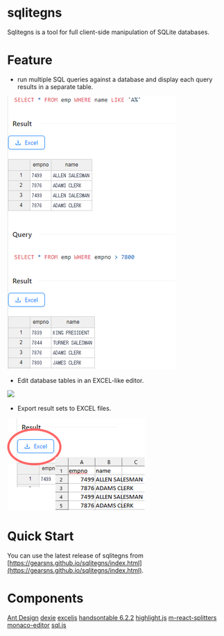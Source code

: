 # sqlitegns

Sqlitegns is a tool for full client-side manipulation of SQLite databases.

# Feature

- run multiple SQL queries against a database and display each query results in a separate table.

![](image/multi_result.png)

- Edit database tables in an EXCEL-like editor.

![](edit.png
)
- Export result sets to EXCEL files.

![](image/export_excel.png)

# Quick Start

You can use the latest release of sqlitegns from [https://gearsns.github.io/sqlitegns/index.html](https://gearsns.github.io/sqlitegns/index.html).

# Components

[Ant Design](https://ant.design)
[dexie](https://dexie.org)
[exceljs](https://github.com/exceljs/exceljs)
[handsontable 6.2.2](https://github.com/handsontable/handsontable)
[highlight.js](https://highlightjs.org)
[m-react-splitters](https://www.npmjs.com/package/m-react-splitters)
[monaco-editor](https://github.com/microsoft/monaco-editor)
[sql.js](https://github.com/sql-js/sql.js/)

